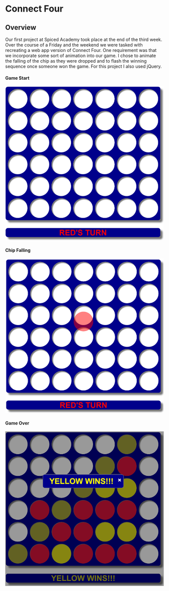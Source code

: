# Connect Four

## Overview

Our first project at Spiced Academy took place at the end of the third week. Over the course of a Friday and the weekend we were tasked with recreating a web app version of Connect Four. One requirement was that we incorporate some sort of animation into our game. I chose to animate the falling of the chip as they were dropped and to flash the winning sequence once someone won the game. For this project I also used jQuery.

#### Game Start

![Alt text](/screenshots/game_start.png?raw=true "Game Start")

#### Chip Falling

![Alt text](/screenshots/falling_chip.png?raw=true "Falling Chip")

#### Game Over

![Alt text](/screenshots/game_over.png?raw=true "Game Over")
